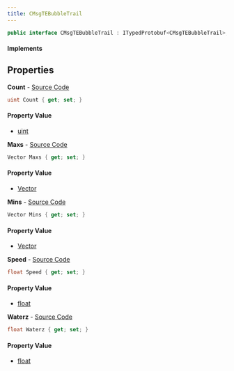 ```yaml
---
title: CMsgTEBubbleTrail
---
```


```csharp
public interface CMsgTEBubbleTrail : ITypedProtobuf<CMsgTEBubbleTrail>, INativeHandle, INetMessage<CMsgTEBubbleTrail>, IDisposable
```

#### Implements

## Properties

**Count** - [Source Code](https://github.com/swiftly-solution/swiftlys2/blob/master/managed/src/SwiftlyS2.Generated/Protobufs/Interfaces/CMsgTEBubbleTrail.cs#L27)

```csharp
uint Count { get; set; }
```

#### Property Value

- [uint](https://learn.microsoft.com/dotnet/api/system.uint32)

**Maxs** - [Source Code](https://github.com/swiftly-solution/swiftlys2/blob/master/managed/src/SwiftlyS2.Generated/Protobufs/Interfaces/CMsgTEBubbleTrail.cs#L21)

```csharp
Vector Maxs { get; set; }
```

#### Property Value

- [Vector](/docs/api/shared/natives/vector)

**Mins** - [Source Code](https://github.com/swiftly-solution/swiftlys2/blob/master/managed/src/SwiftlyS2.Generated/Protobufs/Interfaces/CMsgTEBubbleTrail.cs#L18)

```csharp
Vector Mins { get; set; }
```

#### Property Value

- [Vector](/docs/api/shared/natives/vector)

**Speed** - [Source Code](https://github.com/swiftly-solution/swiftlys2/blob/master/managed/src/SwiftlyS2.Generated/Protobufs/Interfaces/CMsgTEBubbleTrail.cs#L30)

```csharp
float Speed { get; set; }
```

#### Property Value

- [float](https://learn.microsoft.com/dotnet/api/system.single)

**Waterz** - [Source Code](https://github.com/swiftly-solution/swiftlys2/blob/master/managed/src/SwiftlyS2.Generated/Protobufs/Interfaces/CMsgTEBubbleTrail.cs#L24)

```csharp
float Waterz { get; set; }
```

#### Property Value

- [float](https://learn.microsoft.com/dotnet/api/system.single)

